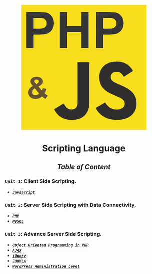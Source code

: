 <div align="center">

<img src="php_and_js.png" />

# **Scripting Language**

## _**Table of Content**_


</div>

### ``Unit 1``: **Client Side Scripting.**

* [**_``JavaScript``_**](Unit/Unit1.md) 

### ``Unit 2``: **Server Side Scripting with Data Connectivity.**


*   [**_``PHP``_**](Unit/Unit-1.md) 
*   [**_``MySQL``_**](Unit/Unit-1.md)

### ``Unit 3``: **Advance Server Side Scripting.**

*   [**_``Object Oriented Programming in PHP``_**](Unit/Unit-1.md) 
*   [**_``AJAX``_**](Unit/Unit-1.md)
*   [**_``jQuery``_**](Unit/Unit-1.md)
*   [**_``JOOMLA``_**](Unit/Unit-1.md)
*   [**_``WordPress Administration Level``_**](Unit/Unit-1.md)
